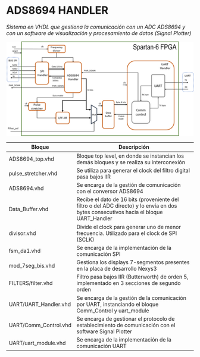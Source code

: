 # ADS8694 HANDLER


  _Sistema en VHDL que gestiona la comunicación con un ADC ADS8694 y con un software de visualización y procesamiento de datos (Signal Plotter)_

![Diagrama en bloques simplificado del sistema.](/image/diagrama_FPGA.png)

| Bloque | Descripción |
| ------ | ------ |
| ADS8694_top.vhd | Bloque top level, en donde se instancian los demás bloques y se realiza su interconexión|
| pulse_stretcher.vhd | Se utiliza para generar el clock del filtro digital pasa bajos IIR |
| ADS8694.vhd | Se encarga de la gestión de comunicación con el conversor ADS8694 |
| Data_Buffer.vhd |Recibe el dato de 16 bits (proveniente del filtro o del ADC directo) y lo envía en dos bytes consecutivos hacia el bloque UART_Handler |
| divisor.vhd | Divide el clock para generar uno de menor frecuencia. Utilizado para el clock de SPI (SCLK)|
| fsm_da1.vhd | Se encarga de la implementación de la comunicación SPI |
| mod_7seg_bis.vhd | Gestiona los displays 7-segmentos presentes en la placa de desarrollo Nexys3 |
| FILTERS/filter.vhd | Filtro pasa bajos IIR (Butterworth) de orden 5, implementado en 3 secciones de segundo orden |
| UART/UART_Handler.vhd | Se encarga de la gestión de la comunicación por UART, instanciando el bloque Comm_Control y uart_module |
| UART/Comm_Control.vhd | Se encarga de gestionar el protocolo de establecimiento de comunicación con el software Signal Plotter |
| UART/uart_module.vhd | Se encarga de la implementación de la comunicación UART |
